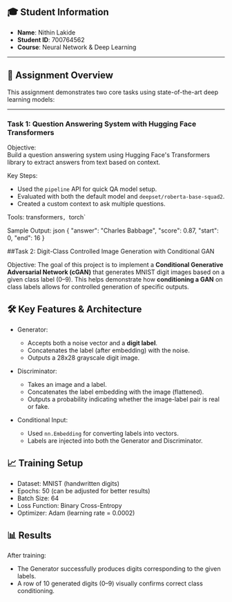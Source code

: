 
## 🎓 Student Information
- **Name**: Nithin Lakide
- **Student ID**: 700764562
- **Course**: Neural Network & Deep Learning

---

## 🧾 Assignment Overview

This assignment demonstrates two core tasks using state-of-the-art deep learning models:

---

### Task 1: Question Answering System with Hugging Face Transformers

Objective:  
Build a question answering system using Hugging Face's Transformers library to extract answers from text based on context.

Key Steps:
- Used the `pipeline` API for quick QA model setup.
- Evaluated with both the default model and `deepset/roberta-base-squad2`.
- Created a custom context to ask multiple questions.

Tools: transformers`, `torch`

Sample Output:
json
{
  "answer": "Charles Babbage",
  "score": 0.87,
  "start": 0,
  "end": 16
}



##Task 2: Digit-Class Controlled Image Generation with Conditional GAN


Objective:
The goal of this project is to implement a **Conditional Generative Adversarial Network (cGAN)** that generates MNIST digit images based on a given class label (0–9). This helps demonstrate how **conditioning a GAN** on class labels allows for controlled generation of specific outputs.


## 🛠️ Key Features & Architecture

- Generator:
  - Accepts both a noise vector and a **digit label**.
  - Concatenates the label (after embedding) with the noise.
  - Outputs a 28x28 grayscale digit image.
  
- Discriminator:
  - Takes an image and a label.
  - Concatenates the label embedding with the image (flattened).
  - Outputs a probability indicating whether the image-label pair is real or fake.

- Conditional Input:
  - Used `nn.Embedding` for converting labels into vectors.
  - Labels are injected into both the Generator and Discriminator.



## 📈 Training Setup

- Dataset: MNIST (handwritten digits)
- Epochs: 50 (can be adjusted for better results)
- Batch Size: 64
- Loss Function: Binary Cross-Entropy
- Optimizer: Adam (learning rate = 0.0002)


## 📊 Results

After training:
- The Generator successfully produces digits corresponding to the given labels.
- A row of 10 generated digits (0–9) visually confirms correct class conditioning.


